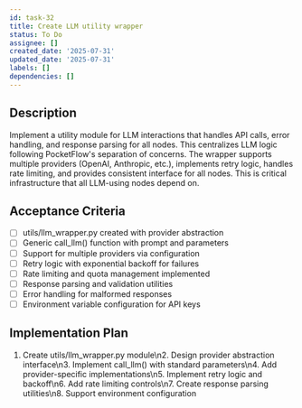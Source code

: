 ```yaml
---
id: task-32
title: Create LLM utility wrapper
status: To Do
assignee: []
created_date: '2025-07-31'
updated_date: '2025-07-31'
labels: []
dependencies: []
---
```


## Description

Implement a utility module for LLM interactions that handles API calls, error handling, and response parsing for all nodes. This centralizes LLM logic following PocketFlow's separation of concerns. The wrapper supports multiple providers (OpenAI, Anthropic, etc.), implements retry logic, handles rate limiting, and provides consistent interface for all nodes. This is critical infrastructure that all LLM-using nodes depend on.
## Acceptance Criteria

- [ ] utils/llm_wrapper.py created with provider abstraction
- [ ] Generic call_llm() function with prompt and parameters
- [ ] Support for multiple providers via configuration
- [ ] Retry logic with exponential backoff for failures
- [ ] Rate limiting and quota management implemented
- [ ] Response parsing and validation utilities
- [ ] Error handling for malformed responses
- [ ] Environment variable configuration for API keys

## Implementation Plan

1. Create utils/llm_wrapper.py module\n2. Design provider abstraction interface\n3. Implement call_llm() with standard parameters\n4. Add provider-specific implementations\n5. Implement retry logic and backoff\n6. Add rate limiting controls\n7. Create response parsing utilities\n8. Support environment configuration
